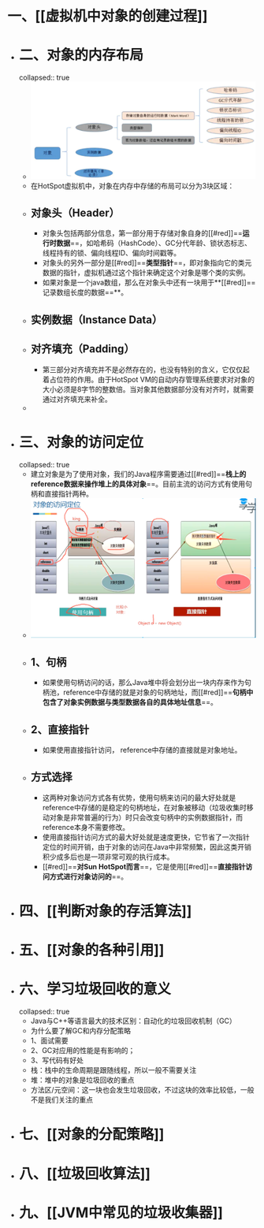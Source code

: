 # 一、[[虚拟机中对象的创建过程]]
- # 二、对象的内存布局
  collapsed:: true
	- ![image.png](../assets/image_1689483763820_0.png)
	- 在HotSpot虚拟机中，对象在内存中存储的布局可以分为3块区域：
	- ## 对象头（Header）
		- 对象头包括两部分信息，第一部分用于存储对象自身的[[#red]]==**运行时数据**==，如哈希码（HashCode）、GC分代年龄、锁状态标志、线程持有的锁、偏向线程ID、偏向时间戳等。
		- 对象头的另外一部分是[[#red]]==**类型指针**==，即对象指向它的类元数据的指针，虚拟机通过这个指针来确定这个对象是哪个类的实例。
		- 如果对象是一个java数组，那么在对象头中还有一块用于**[[#red]]==记录数组长度的数据==**。
	- ## 实例数据（Instance Data）
	- ## 对齐填充（Padding）
		- 第三部分对齐填充并不是必然存在的，也没有特别的含义，它仅仅起着占位符的作用。由于HotSpot VM的自动内存管理系统要求对对象的大小必须是8字节的整数倍。当对象其他数据部分没有对齐时，就需要通过对齐填充来补全。
	-
- # 三、对象的访问定位
  collapsed:: true
	- 建立对象是为了使用对象，我们的Java程序需要通过[[#red]]==**栈上的reference数据来操作堆上的具体对象**==。目前主流的访问方式有使用句柄和直接指针两种。
	- ![image.png](../assets/image_1689495522371_0.png)
	- ## **1、句柄**
		- 如果使用句柄访问的话，那么Java堆中将会划分出一块内存来作为句柄池，reference中存储的就是对象的句柄地址，而[[#red]]==**句柄中包含了对象实例数据与类型数据各自的具体地址信息**==。
	- ## **2、直接指针**
		- 如果使用直接指针访问， reference中存储的直接就是对象地址。
	- ## 方式选择
		- 这两种对象访问方式各有优势，使用句柄来访问的最大好处就是reference中存储的是稳定的句柄地址，在对象被移动（垃圾收集时移动对象是非常普遍的行为）时只会改变句柄中的实例数据指针，而reference本身不需要修改。
		- 使用直接指针访问方式的最大好处就是速度更快，它节省了一次指针定位的时间开销，由于对象的访问在Java中非常频繁，因此这类开销积少成多后也是一项非常可观的执行成本。
		- [[#red]]==**对Sun HotSpot而言**==，它是使用[[#red]]==**直接指针访问方式进行对象访问的**==。
- # 四、[[判断对象的存活算法]]
- # 五、**[[对象的各种引用]]**
- # 六、学习垃圾回收的意义
  collapsed:: true
	- Java与C++等语言最大的技术区别：自动化的垃圾回收机制（GC）
	- 为什么要了解GC和内存分配策略
	- 1、面试需要
	- 2、GC对应用的性能是有影响的；
	- 3、写代码有好处
	- 栈：栈中的生命周期是跟随线程，所以一般不需要关注
	- 堆：堆中的对象是垃圾回收的重点
	- 方法区/元空间：这一块也会发生垃圾回收，不过这块的效率比较低，一般不是我们关注的重点
- # 七、**[[对象的分配策略]]**
- # 八、[[垃圾回收算法]]
- # 九、[[JVM中常见的垃圾收集器]]